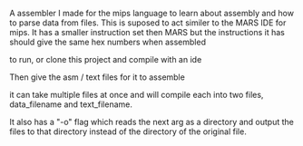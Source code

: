 A assembler I made for the mips language to learn about assembly and how to parse data from files.
This is suposed to act similer to the MARS IDE for mips.
It has a smaller instruction set then MARS but the instructions it has should give the same hex numbers when assembled

to run, or clone this project and compile with an ide

Then give the asm / text files for it to assemble

it can take multiple files at once and will compile each into two files, data_filename and text_filename.

It also has a "-o" flag which reads the next arg as a directory and output the files to that directory instead of the directory
of the original file.
